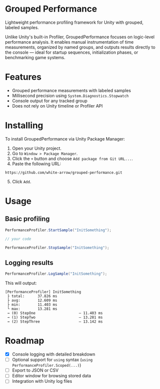 # Grouped Performance

Lightweight performance profiling framework for Unity with grouped, labeled samples.

Unlike Unity's built-in Profiler, GroupedPerformance focuses on logic-level performance analysis. It enables manual instrumentation of time measurements, organized by named groups, and outputs results directly to the console — ideal for startup sequences, initialization phases, or benchmarking game systems.

# Features

- Grouped performance measurements with labeled samples
- Millisecond precision using `System.Diagnostics.Stopwatch`
- Console output for any tracked group
- Does not rely on Unity timeline or Profiler API

# Installing

To install GroupedPerformance via Unity Package Manager:

1. Open your Unity project.
2. Go to `Window > Package Manager`.
3. Click the `+` button and choose `Add package from Git URL...`.
4. Paste the following URL:

```
https://github.com/white-arrow/grouped-performance.git
```

5. Click `Add`.

# Usage

## Basic profiling

```csharp
PerformanceProfiler.StartSample("InitSomething");

// your code

PerformanceProfiler.StopSample("InitSomething");
```

## Logging results

```csharp
PerformanceProfiler.LogSample("InitSomething");
```

This will output:

```
[PerformanceProfiler] InitSomething
 ├ total:      37.826 ms
 ├ avg:        12.609 ms
 ├ min:        11.403 ms
 └ max:        13.281 ms
 → (0) StepOne                    — 11.403 ms
 → (1) StepTwo                    — 13.281 ms
 → (2) StepThree                  — 13.142 ms
```

# Roadmap

- [x] Console logging with detailed breakdown
- [ ] Optional support for `using` syntax (`using PerformanceProfiler.Scoped(...)`)
- [ ] Export to JSON or CSV
- [ ] Editor window for browsing stored data
- [ ] Integration with Unity log files
